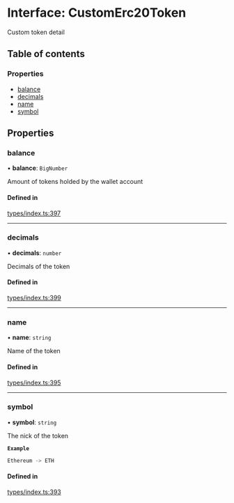 # Interface: CustomErc20Token

Custom token detail

## Table of contents

### Properties

- [balance](CustomErc20Token.md#balance)
- [decimals](CustomErc20Token.md#decimals)
- [name](CustomErc20Token.md#name)
- [symbol](CustomErc20Token.md#symbol)

## Properties

### balance

• **balance**: `BigNumber`

Amount of tokens holded by the wallet account

#### Defined in

[types/index.ts:397](https://github.com/nevermined-io/react-components/blob/a0badcf/catalog/src/types/index.ts#L397)

___

### decimals

• **decimals**: `number`

Decimals of the token

#### Defined in

[types/index.ts:399](https://github.com/nevermined-io/react-components/blob/a0badcf/catalog/src/types/index.ts#L399)

___

### name

• **name**: `string`

Name of the token

#### Defined in

[types/index.ts:395](https://github.com/nevermined-io/react-components/blob/a0badcf/catalog/src/types/index.ts#L395)

___

### symbol

• **symbol**: `string`

The nick of the token

**`Example`**

```ts
Ethereum -> ETH
```

#### Defined in

[types/index.ts:393](https://github.com/nevermined-io/react-components/blob/a0badcf/catalog/src/types/index.ts#L393)
